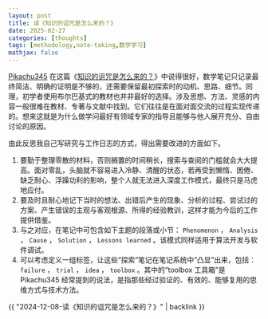 ```yaml
---
layout: post
title: 读《知识的诅咒是怎么来的？》
date: 2025-02-27
categories: [thoughts]
tags: [methodology,note-taking,数学学习]
mathjax: false
---
```


[Pikachu345](https://space.bilibili.com/180947374) 在这篇《[知识的诅咒是怎么来的？](https://www.bilibili.com/opus/1007677191116292097)》中说得很好，数学笔记只记录最终简洁、明确的证明是不够的，还需要保留最初探索时的动机、思路、细节。同理，初学者使用布尔巴基式的教材也并非最好的选择。涉及思想、方法、灵感的内容一般很难在教材、专著与文献中找到。它们往往是在面对面交流的过程实现传递的。想来这就是为什么做学问最好有领域专家的指导且能够与他人展开充分、自由讨论的原因。

由此反思我自己写研究与工作日志的方式，得出需要改进的方面如下。

1.  要勤于整理零散的材料，否则搁置的时间稍长，搜索与查阅的门槛就会大大提高。面对零乱，头脑就不容易进入冷静、清醒的状态，若再受到懒惰、困倦、缺乏耐心、浮躁功利的影响，整个人就无法进入深度工作模式，最终只是马虎地应付。
2.  要及时且耐心地记下当时的想法、出错后产生的现象、分析的过程、尝试过的方案、产生错误的主观与客观根源、所得的经验教训，这样才能为今后的工作提供借鉴。
3.  与之对应，在笔记中可包含如下主题的段落或小节： `Phenomenon` ， `Analysis` ， `Cause` ， `Solution` ， `Lessons learned` 。该模式同样适用于算法开发与软件调试。
4.  可以考虑定义一组标签，让这些“探索”笔记在笔记系统中“凸显”出来，包括： `failure` ， `trial` ， `idea` ， `toolbox` 。其中的“toolbox 工具箱”是 Pikachu345 经常提到的说法，是指那些经过验证的、有效的、能够复用的思维方式与技术方法。

{{ "2024-12-08-读《知识的诅咒是怎么来的？》" | backlink }}

